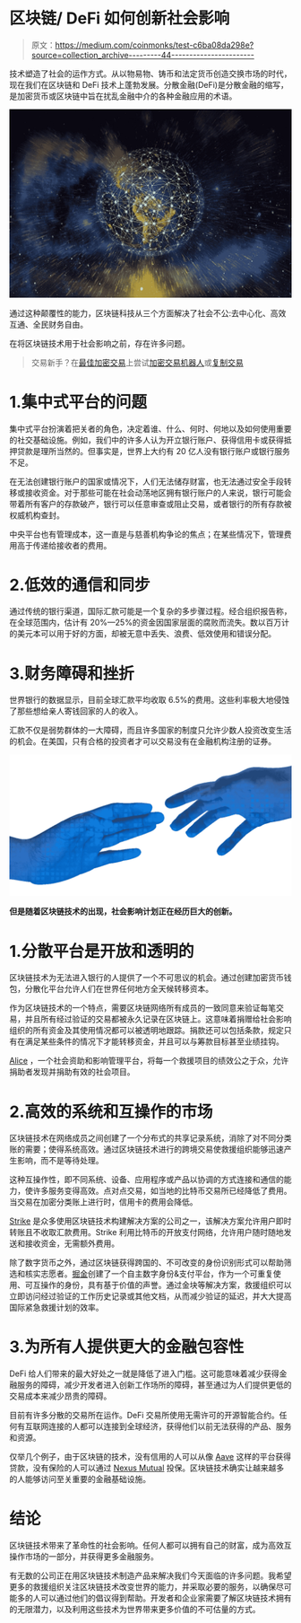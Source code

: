 # 区块链/ DeFi 如何创新社会影响

> 原文：<https://medium.com/coinmonks/test-c6ba08da298e?source=collection_archive---------44----------------------->

技术塑造了社会的运作方式。从以物易物、铸币和法定货币创造交换市场的时代，现在我们在区块链和 DeFi 技术上蓬勃发展。分散金融(DeFi)是分散金融的缩写，是加密货币或区块链中旨在扰乱金融中介的各种金融应用的术语。

![](img/c63b95f7b3e6b00c9c0cbc5463621fbb.png)

通过这种颠覆性的能力，区块链科技从三个方面解决了社会不公:去中心化、高效互通、全民财务自由。

在将区块链技术用于社会影响之前，存在许多问题。

> 交易新手？在[最佳加密交易](/coinmonks/crypto-exchange-dd2f9d6f3769)上尝试[加密交易机器人](/coinmonks/crypto-trading-bot-c2ffce8acb2a)或[复制交易](/coinmonks/top-10-crypto-copy-trading-platforms-for-beginners-d0c37c7d698c)

# 1.集中式平台的问题

集中式平台扮演着把关者的角色，决定着谁、什么、何时、何地以及如何使用重要的社交基础设施。例如，我们中的许多人认为开立银行账户、获得信用卡或获得抵押贷款是理所当然的。但事实是，世界上大约有 20 亿人没有银行账户或银行服务不足。

在无法创建银行账户的国家或情况下，人们无法储存财富，也无法通过安全手段转移或接收资金。对于那些可能在社会动荡地区拥有银行账户的人来说，银行可能会带着所有客户的存款破产，银行可以任意审查或阻止交易，或者银行的所有存款被权威机构查封。

中央平台也有管理成本，这一直是与慈善机构争论的焦点；在某些情况下，管理费用高于传递给接收者的费用。

# 2.低效的通信和同步

通过传统的银行渠道，国际汇款可能是一个复杂的多步骤过程。经合组织报告称，在全球范围内，估计有 20%—25%的资金因国家层面的腐败而流失。数以百万计的美元本可以用于好的方面，却被无意中丢失、浪费、低效使用和错误分配。

# 3.财务障碍和挫折

世界银行的数据显示，目前全球汇款平均收取 6.5%的费用。这些利率极大地侵蚀了那些想给亲人寄钱回家的人的收入。

汇款不仅是弱势群体的一大障碍，而且许多国家的制度只允许少数人投资改变生活的机会。在美国，只有合格的投资者才可以交易没有在金融机构注册的证券。

![](img/76e6bb35a5748c2861e5849a1f02019f.png)

**但是随着区块链技术的出现，社会影响计划正在经历巨大的创新。**

# 1.分散平台是开放和透明的

区块链技术为无法进入银行的人提供了一个不可思议的机会。通过创建加密货币钱包，分散化平台允许人们在世界任何地方全天候转移资本。

作为区块链技术的一个特点，需要区块链网络所有成员的一致同意来验证每笔交易，并且所有经过验证的交易都被永久记录在区块链上。这意味着捐赠给社会影响组织的所有资金及其使用情况都可以被透明地跟踪。捐款还可以包括条款，规定只有在满足某些条件的情况下才能转移资金，并且可以与筹款目标甚至业绩挂钩。

[Alice](https://alice.si/) ，一个社会资助和影响管理平台，将每一个救援项目的绩效公之于众，允许捐助者发现并捐助有效的社会项目。

# 2.高效的系统和互操作的市场

区块链技术在网络成员之间创建了一个分布式的共享记录系统，消除了对不同分类账的需要；使得系统高效。通过区块链技术进行的跨境交易使救援组织能够迅速产生影响，而不是等待处理。

这种互操作性，即不同系统、设备、应用程序或产品以协调的方式连接和通信的能力，使许多服务变得高效。点对点交易，如当地的比特币交易所已经降低了费用。当交易在加密分类账上进行时，信用卡的费用会降低。

[Strike](https://strike.me/) 是众多使用区块链技术构建解决方案的公司之一，该解决方案允许用户即时转账且不收取汇款费用。Strike 利用比特币的开放支付网络，允许用户随时随地发送和接收资金，无需额外费用。

除了数字货币之外，通过区块链获得跨国的、不可改变的身份识别形式可以帮助筛选和核实志愿者。[掘金](https://nuggets.life/)创建了一个自主数字身份&支付平台，作为一个可重复使用、可互操作的身份，具有基于价值的声誉。通过金块等解决方案，救援组织可以立即访问经过验证的工作历史记录或其他文档，从而减少验证的延迟，并大大提高国际紧急救援计划的效率。

# 3.为所有人提供更大的金融包容性

DeFi 给人们带来的最大好处之一就是降低了进入门槛。这可能意味着减少获得金融服务的障碍，减少开发者进入创新工作场所的障碍，甚至通过为人们提供更低的交易成本来减少昂贵的障碍。

目前有许多分散的交易所在运作。DeFi 交易所使用无需许可的开源智能合约。任何有互联网连接的人都可以连接到全球经济，获得他们以前无法获得的产品、服务和资源。

仅举几个例子，由于区块链的技术，没有信用的人可以从像 [Aave](https://aave.com/) 这样的平台获得贷款，没有保险的人可以通过 [Nexus Mutual](https://nexusmutual.io/) 投保。区块链技术确实让越来越多的人能够访问至关重要的金融基础设施。

# 结论

区块链技术带来了革命性的社会影响。任何人都可以拥有自己的财富，成为高效互操作市场的一部分，并获得更多金融服务。

有无数的公司正在用区块链技术制造产品来解决我们今天面临的许多问题。我希望更多的救援组织关注区块链技术改变世界的能力，并采取必要的服务，以确保尽可能多的人可以通过他们的倡议得到帮助。开发者和企业家需要了解区块链技术拥有的无限潜力，以及利用这些技术为世界带来更多价值的不可估量的方式。